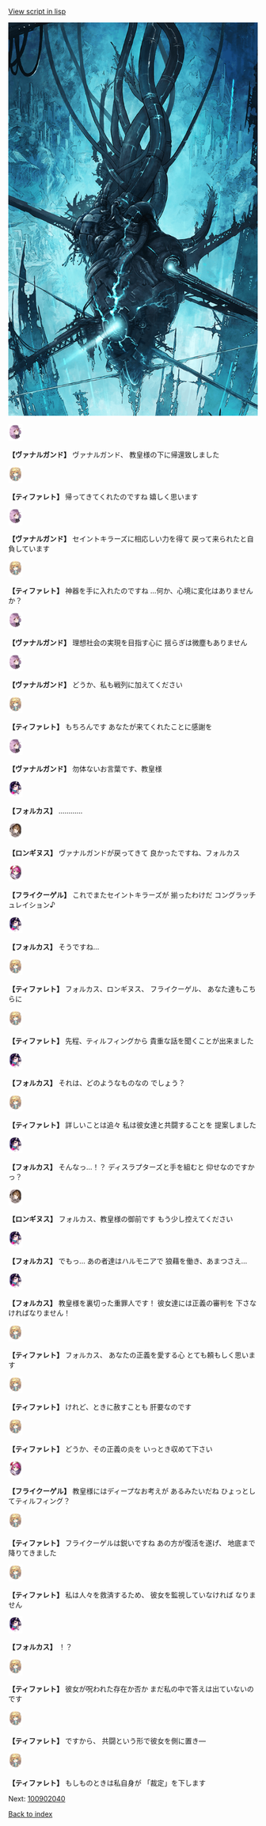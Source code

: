 [View script in lisp](../scripts/100902030.txt)

![underground_world.png](../images/backgrounds/underground_world.png)

<img src="../images/units/3601111.png" alt="3601111.png" height="34"/>

**【ヴァナルガンド】**
ヴァナルガンド、
教皇様の下に帰還致しました

<img src="../images/units/3503211.png" alt="3503211.png" height="34"/>

**【ティファレト】**
帰ってきてくれたのですね
嬉しく思います

<img src="../images/units/3601111.png" alt="3601111.png" height="34"/>

**【ヴァナルガンド】**
セイントキラーズに相応しい力を得て
戻って来られたと自負しています

<img src="../images/units/3503211.png" alt="3503211.png" height="34"/>

**【ティファレト】**
神器を手に入れたのですね
…何か、心境に変化はありませんか？

<img src="../images/units/3601111.png" alt="3601111.png" height="34"/>

**【ヴァナルガンド】**
理想社会の実現を目指す心に
揺らぎは微塵もありません

<img src="../images/units/3601111.png" alt="3601111.png" height="34"/>

**【ヴァナルガンド】**
どうか、私も戦列に加えてください

<img src="../images/units/3503211.png" alt="3503211.png" height="34"/>

**【ティファレト】**
もちろんです
あなたが来てくれたことに感謝を

<img src="../images/units/3601111.png" alt="3601111.png" height="34"/>

**【ヴァナルガンド】**
勿体ないお言葉です、教皇様

<img src="../images/units/3301811.png" alt="3301811.png" height="34"/>

**【フォルカス】**
…………

<img src="../images/units/3300111.png" alt="3300111.png" height="34"/>

**【ロンギヌス】**
ヴァナルガンドが戻ってきて
良かったですね、フォルカス

<img src="../images/units/3500211.png" alt="3500211.png" height="34"/>

**【フライクーゲル】**
これでまたセイントキラーズが
揃ったわけだ
コングラッチュレイション♪

<img src="../images/units/3301811.png" alt="3301811.png" height="34"/>

**【フォルカス】**
そうですね…

<img src="../images/units/3503211.png" alt="3503211.png" height="34"/>

**【ティファレト】**
フォルカス、ロンギヌス、
フライクーゲル、
あなた達もこちらに

<img src="../images/units/3503211.png" alt="3503211.png" height="34"/>

**【ティファレト】**
先程、ティルフィングから
貴重な話を聞くことが出来ました

<img src="../images/units/3301811.png" alt="3301811.png" height="34"/>

**【フォルカス】**
それは、どのようなものなの
でしょう？

<img src="../images/units/3503211.png" alt="3503211.png" height="34"/>

**【ティファレト】**
詳しいことは追々
私は彼女達と共闘することを
提案しました

<img src="../images/units/3301811.png" alt="3301811.png" height="34"/>

**【フォルカス】**
そんなっ…！？
ディスラプターズと手を組むと
仰せなのですかっ？

<img src="../images/units/3300111.png" alt="3300111.png" height="34"/>

**【ロンギヌス】**
フォルカス、教皇様の御前です
もう少し控えてください

<img src="../images/units/3301811.png" alt="3301811.png" height="34"/>

**【フォルカス】**
でもっ…
あの者達はハルモニアで
狼藉を働き、あまつさえ…

<img src="../images/units/3301811.png" alt="3301811.png" height="34"/>

**【フォルカス】**
教皇様を裏切った重罪人です！
彼女達には正義の審判を
下さなければなりません！

<img src="../images/units/3503211.png" alt="3503211.png" height="34"/>

**【ティファレト】**
フォルカス、
あなたの正義を愛する心
とても頼もしく思います

<img src="../images/units/3503211.png" alt="3503211.png" height="34"/>

**【ティファレト】**
けれど、ときに赦すことも
肝要なのです

<img src="../images/units/3503211.png" alt="3503211.png" height="34"/>

**【ティファレト】**
どうか、その正義の炎を
いっとき収めて下さい

<img src="../images/units/3500211.png" alt="3500211.png" height="34"/>

**【フライクーゲル】**
教皇様にはディープなお考えが
あるみたいだね
ひょっとしてティルフィング？

<img src="../images/units/3503211.png" alt="3503211.png" height="34"/>

**【ティファレト】**
フライクーゲルは鋭いですね
あの方が復活を遂げ、
地底まで降りてきました

<img src="../images/units/3503211.png" alt="3503211.png" height="34"/>

**【ティファレト】**
私は人々を救済するため、
彼女を監視していなければ
なりません

<img src="../images/units/3301811.png" alt="3301811.png" height="34"/>

**【フォルカス】**
！？

<img src="../images/units/3503211.png" alt="3503211.png" height="34"/>

**【ティファレト】**
彼女が呪われた存在か否か
まだ私の中で答えは出ていないのです

<img src="../images/units/3503211.png" alt="3503211.png" height="34"/>

**【ティファレト】**
ですから、
共闘という形で彼女を側に置き―

<img src="../images/units/3503211.png" alt="3503211.png" height="34"/>

**【ティファレト】**
もしものときは私自身が
「裁定」を下します

Next: [100902040](100902040.md)

[Back to index](index.md)
